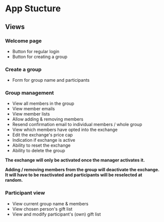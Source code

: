 # App Stucture

## Views

### Welcome page
- Button for regular login
- Button for creating a group

### Create a group
- Form for group name and participants

### Group management
- View all members in the group
- View member emails
- View member lists
- Allow adding & removing members
- Resend confirmation email to individual members / whole group
- View which members have opted into the exchange
- Edit the exchange's price cap
- Indication if exchange is active
- Ability to reset the exchange
- Ability to delete the group

**The exchange will only be activated once the manager activates it.**

**Adding / removing members from the group will deactivate the exchange. It will have to be reactivated and participants will be reselected at random.**

### Participant view
- View current group name & members
- View chosen person's gift list
- View and modify participant's (own) gift list
